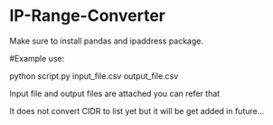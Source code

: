 # IP-Range-Converter

Make sure to install pandas and ipaddress package.

#Example use:  

python script.py input_file.csv output_file.csv

Input file and output files are attached you can refer that

It does not convert CIDR to list yet but it will be get added in future... 
